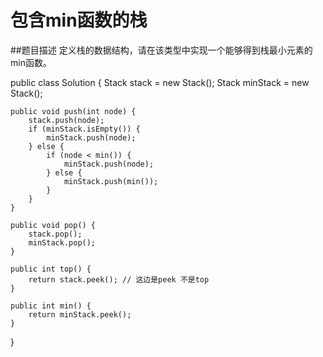 # 包含min函数的栈
##题目描述
定义栈的数据结构，请在该类型中实现一个能够得到栈最小元素的min函数。

  public class Solution {
    Stack<Integer> stack = new Stack<Integer>();
    Stack<Integer> minStack = new Stack<Integer>();
    
    public void push(int node) {
        stack.push(node);
        if (minStack.isEmpty()) {
            minStack.push(node);
        } else {
            if (node < min()) {
                minStack.push(node);
            } else {
                minStack.push(min());
            }
        }
    }
    
    public void pop() {
        stack.pop();
        minStack.pop();
    }
    
    public int top() {
        return stack.peek(); // 这边是peek 不是top
    }
    
    public int min() {
        return minStack.peek();
    }
}
